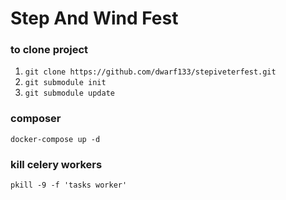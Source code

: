 # Step And Wind Fest

### to clone project

1. `git clone https://github.com/dwarf133/stepiveterfest.git`
2. `git submodule init`
3. `git submodule update`

### composer

`docker-compose up -d`

### kill celery workers

`pkill -9 -f 'tasks worker'`